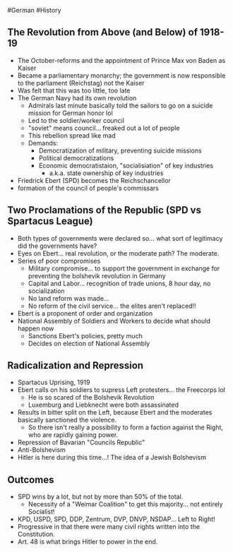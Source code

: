 #German #History
## The Revolution from Above (and Below) of 1918-19
- The October-reforms and the appointment of Prince Max von Baden as Kaiser
- Became a parliamentary monarchy; the government is now responsible to the parliament (Reichstag) not the Kaiser
- Was felt that this was too little, too late
- The German Navy had its own revolution
	- Admirals last minute basically told the sailors to go on a suicide mission for German honor lol
	- Led to the soldier/worker council
	- "soviet" means council... freaked out a lot of people
	- This rebellion spread like mad
	- Demands:
		- Democratization of military, preventing suicide missions
		- Political democratizations
		- Economic democratistaion, "socialisiation" of key industries
			- a.k.a. state ownership of key industries
- Friedrick Ebert (SPD) becomes the Reichschancellor
- formation of the council of people's commissars

## Two Proclamations of the Republic (SPD vs Spartacus League)
- Both types of governments were declared so... what sort of legitimacy did the governments have?
- Eyes on Ebert... real revolution, or the moderate path? The moderate.
- Series of poor compromises
	- Military compromise... to support the government in exchange for preventing the bolshevik revolution in Germany
	- Capital and Labor... recognition of trade unions, 8 hour day, no socialization
	- No land reform was made...
	- No reform of the civil service... the elites aren't replaced!!
- Ebert is a proponent of order and organization
- National Assembly of Soldiers and Workers to decide what should happen now
	- Sanctions Ebert's policies, pretty much
	- Decides on election of National Assembly

## Radicalization and Repression
- Spartacus Uprising, 1919
- Ebert calls on his soldiers to supress Left protesters... the Freecorps lol
	- He is so scared of the Bolshevik Revolution
	- Luxemburg and Liebknecht were both assassinated
- Results in bitter split on the Left, because Ebert and the moderates basically sanctioned the violence.
	- So there isn't really a possibility to form a faction against the Right, who are rapidly gaining power.
- Repression of Bavarian "Councils Republic"
- Anti-Bolshevism
- Hitler is here during this time...! The idea of a Jewish Bolshevism

## Outcomes
- SPD wins by a lot, but not by more than 50% of the total.
	- Necessity of a "Weimar Coalition" to get this majority... not entirely Socialist!
- KPD, USPD, SPD, DDP, Zentrum, DVP, DNVP, NSDAP... Left to Right!
- Progressive in that there were many civil rights written into the Constitution.
- Art. 48 is what brings Hitler to power in the end.